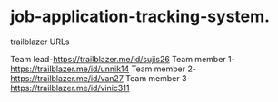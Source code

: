 # job-application-tracking-system.

trailblazer URLs

Team lead-https://trailblazer.me/id/sujis26
Team member 1-https://trailblazer.me/id/unnik14
Team member 2-https://trailblazer.me/id/van27
Team member 3-https://trailblazer.me/id/vinic311

